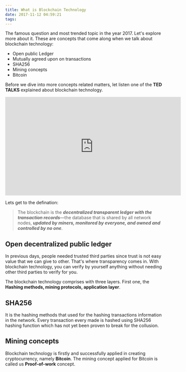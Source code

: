 ```yaml
---
title: What is Blockchain Technology
date: 2017-11-12 04:59:21
tags:
---
```


The famous question and most trended topic in the year 2017. Let's explore more about it. These are concepts that come along when we talk about blockchain technology:

- Open public Ledger
- Mutually agreed upon on transactions
- SHA256
- Mining concepts
- Bitcoin

Before we dive into more concepts related matters, let listen one of the **TED TALKS** explained about blockchain technology.


<iframe width="560" height="315" src="https://www.youtube.com/embed/RplnSVTzvnU" frameborder="0" allowfullscreen></iframe>

Lets get to the defination:

  >  The blockchain is the **_decentralized transparent ledger with the transaction records_**—the database that is shared by all network nodes, **_updated by miners, monitored by everyone, and owned and controlled by no one_**.

<!-- more -->


## Open decentralized public ledger

In previous days, people needed trusted third parties since trust is not easy value that we can give to other. That's where transparency comes in. With blockchain technology, you can verify by yourself anything without needing other third parties to verify for you.

The blockchain technology comprises with three layers. First one, the **Hashing methods, mining protocols, application layer**.  

## SHA256

It is the hashing methods that used for the hashing transactions information in the network. Every transaction every made is hashed using SHA256 hashing function which has not yet been proven to break for the collusion.

## Mining concepts

Blockchain technology is firstly and successfully applied in creating cryptocurrency, namely **Bitcoin**. The mining concept applied for Bitcoin is called us **Proof-of-work** concept.
